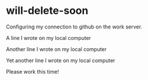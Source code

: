 # will-delete-soon
Configuring my connection to github on the work server. 

A line I wrote on my local computer

Another line I wrote on my local computer

Yet another  line I wrote on my local computer

Please work this time! 